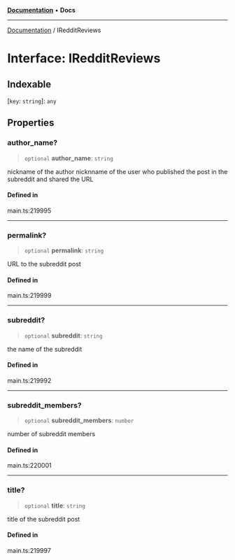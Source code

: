 [**Documentation**](../README.md) • **Docs**

***

[Documentation](../globals.md) / IRedditReviews

# Interface: IRedditReviews

## Indexable

 \[`key`: `string`\]: `any`

## Properties

### author\_name?

> `optional` **author\_name**: `string`

nickname of the author
nicknname of the user who published the post in the subreddit and shared the URL

#### Defined in

main.ts:219995

***

### permalink?

> `optional` **permalink**: `string`

URL to the subreddit post

#### Defined in

main.ts:219999

***

### subreddit?

> `optional` **subreddit**: `string`

the name of the subreddit

#### Defined in

main.ts:219992

***

### subreddit\_members?

> `optional` **subreddit\_members**: `number`

number of subreddit members

#### Defined in

main.ts:220001

***

### title?

> `optional` **title**: `string`

title of the subreddit post

#### Defined in

main.ts:219997
